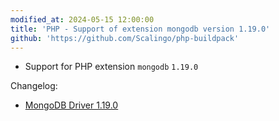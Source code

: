 ```yaml
---
modified_at: 2024-05-15 12:00:00
title: 'PHP - Support of extension mongodb version 1.19.0'
github: 'https://github.com/Scalingo/php-buildpack'
---
```


- Support for PHP extension `mongodb` `1.19.0`

Changelog:

* [MongoDB Driver 1.19.0](https://github.com/mongodb/mongo-php-driver/releases/tag/1.19.0)
